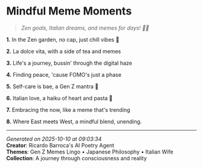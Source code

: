 # Mindful Meme Moments

> *Zen goals, Italian dreams, and memes for days! 🌸🍵*

**1.** In the Zen garden, no cap, just chill vibes 🌸


**2.** La dolce vita, with a side of tea and memes


**3.** Life's a journey, bussin' through the digital haze


**4.** Finding peace, 'cause FOMO's just a phase


**5.** Self-care is bae, a Gen Z mantra 💫


**6.** Italian love, a haiku of heart and pasta 🍝


**7.** Embracing the now, like a meme that's trending


**8.** Where East meets West, a mindful blend, unending.



---

*Generated on 2025-10-10 at 09:03:34*  
**Creator**: Ricardo Barroca's AI Poetry Agent  
**Themes**: Gen Z Memes Lingo • Japanese Philosophy • Italian Wife  
**Collection**: A journey through consciousness and reality